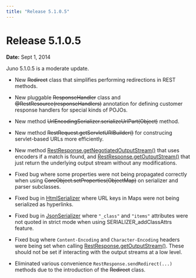 ```yaml
---
title: "Release 5.1.0.5"
---
```


# Release 5.1.0.5

**Date:** Sept 1, 2014

Juno 5.1.0.5 is a moderate update.

- New ~~Redirect~~ class that simplifies performing redirections in REST methods.

- New pluggable  ~~ResponseHandler~~ class and ~~@RestResource(responseHandlers)~~ annotation for defining customer response handlers for special kinds of POJOs.

- New method ~~UrlEncodingSerializer.serializeUrlPart(Object)~~ method.

- New method ~~RestRequest.getServletURIBuilder()~~ for construcing servlet-based URLs more efficiently.

- New method [RestResponse.getNegotiatedOutputStream()](API_DOCS/oajr/RestResponse.html#getNegotiatedOutputStream()) that uses encoders if a match is found, and [RestResponse.getOutputStream()](API_DOCS/oajr/RestResponse.html#getOutputStream()) that just return the underlying output stream without any modifications.

- Fixed bug where some properties were not being propagated correctly when using ~~CoreObject.setProperties(ObjectMap)~~ on serializer and parser subclasses.

- Fixed bug in <a href="/site/apidocs/org/apache/juneau/html/HtmlSerializer.html" target="_blank">HtmlSerializer</a> where URL keys in Maps were not being serialized as hyperlinks.

- Fixed bug in <a href="/site/apidocs/org/apache/juneau/json/JsonSerializer.html" target="_blank">JsonSerializer</a> where `"_class"` and `"items"` attributes were not quoted in strict mode when using SERIALIZER_addClassAttrs feature.

- Fixed bug where `Content-Encoding` and `Character-Encoding` headers were being set when calling [RestResponse.getOutputStream()](API_DOCS/oajr/RestResponse.html#getOutputStream()).
  These should not be set if interacting with the output streams at a low level.

- Eliminated various convenience `RestResponse.sendRedirect(...)` methods due to the introduction of the  ~~Redirect~~ class.